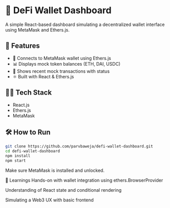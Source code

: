 # 💸 DeFi Wallet Dashboard

A simple React-based dashboard simulating a decentralized wallet interface using MetaMask and Ethers.js.

## 🚀 Features

- 🔗 Connects to MetaMask wallet using Ethers.js
- 📊 Displays mock token balances (ETH, DAI, USDC)
- 🧾 Shows recent mock transactions with status
- ⚛️ Built with React & Ethers.js

## 🧑‍💻 Tech Stack

- React.js
- Ethers.js
- MetaMask

## 🛠️ How to Run

```bash
git clone https://github.com/parvbaweja/defi-wallet-dashboard.git
cd defi-wallet-dashboard
npm install
npm start
```
Make sure MetaMask is installed and unlocked.

🧠 Learnings
Hands-on with wallet integration using ethers.BrowserProvider

Understanding of React state and conditional rendering

Simulating a Web3 UX with basic frontend
